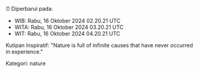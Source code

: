 ⏰ Diperbarui pada:
- WIB: Rabu, 16 Oktober 2024 02.20.21 UTC
- WITA: Rabu, 16 Oktober 2024 03.20.21 UTC
- WIT: Rabu, 16 Oktober 2024 04.20.21 UTC

Kutipan Inspiratif:
"Nature is full of infinite causes that have never occurred in experience."


Kategori: nature

